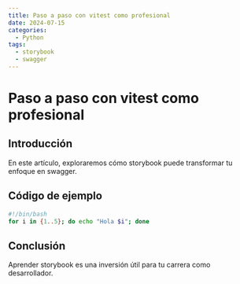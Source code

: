 ```yaml
---
title: Paso a paso con vitest como profesional
date: 2024-07-15
categories:
  - Python
tags:
  - storybook
  - swagger
---
```


# Paso a paso con vitest como profesional

## Introducción

En este artículo, exploraremos cómo storybook puede transformar tu enfoque en swagger.

## Código de ejemplo

```bash
#!/bin/bash
for i in {1..5}; do echo "Hola $i"; done
```

## Conclusión

Aprender storybook es una inversión útil para tu carrera como desarrollador.